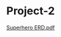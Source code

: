 # Project-2

[Superhero ERD.pdf](https://github.com/CameronASC20/Project-2/files/8247587/Superhero.ERD.pdf)
